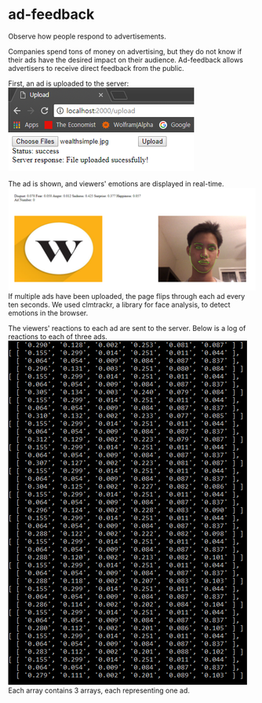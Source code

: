 # ad-feedback
Observe how people respond to advertisements.

Companies spend tons of money on advertising, but they do not know if their ads have the desired impact on their audience. Ad-feedback allows advertisers to receive direct feedback from the public.

First, an ad is uploaded to the server:
![Uploading ads](./Screenshots/uploading-ads.png)

The ad is shown, and viewers' emotions are displayed in real-time.
![Real-time emotion detection](./Screenshots/real-time-emotion-detection.png)
If multiple ads have been uploaded, the page flips through each ad every ten seconds.
We used clmtrackr, a library for face analysis, to detect emotions in the browser.

The viewers' reactions to each ad are sent to the server. Below is a log of reactions to each of three ads.
![Logging responses](./Screenshots/logging-responses-to-each-of-three-ads.png)
Each array contains 3 arrays, each representing one ad.
